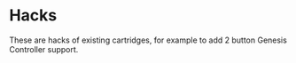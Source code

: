# Hacks

These are hacks of existing cartridges, for example to add 2 button Genesis Controller support.
